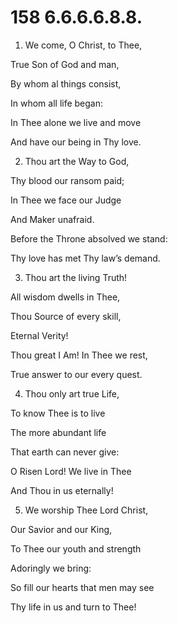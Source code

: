 # 158 6.6.6.6.8.8.

1.  We come, O Christ, to Thee,

True Son of God and man,

By whom al things consist,

In whom all life began:

In Thee alone we live and move

And have our being in Thy love.

2.  Thou art the Way to God,

Thy blood our ransom paid;

In Thee we face our Judge

And Maker unafraid.

Before the Throne absolved we stand:

Thy love has met Thy law’s demand.

3.  Thou art the living Truth!

All wisdom dwells in Thee,

Thou Source of every skill,

Eternal Verity!

Thou great I Am! In Thee we rest,

True answer to our every quest.

4.  Thou only art true Life,

To know Thee is to live

The more abundant life

That earth can never give:

O Risen Lord! We live in Thee

And Thou in us eternally!

5.  We worship Thee Lord Christ,

Our Savior and our King,

To Thee our youth and strength

Adoringly we bring:

So fill our hearts that men may see

Thy life in us and turn to Thee!

